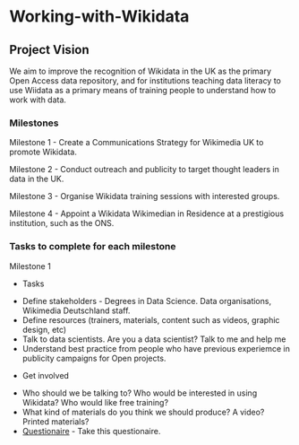 # Working-with-Wikidata

## Project Vision

We aim to improve the recognition of Wikidata in the UK as the primary Open Access data repository, and for institutions teaching data
literacy to use Wiidata as a primary means of training people to understand how to work with data.

### Milestones

Milestone 1 - Create a Communications Strategy for Wikimedia UK to promote Wikidata.

Milestone 2 - Conduct outreach and publicity to target thought leaders in data in the UK.

Milestone 3 - Organise Wikidata training sessions with interested groups.

Milestone 4 - Appoint a Wikidata Wikimedian in Residence at a prestigious institution, such as the ONS.

### Tasks to complete for each milestone

Milestone 1

* Tasks

- Define stakeholders - Degrees in Data Science. Data organisations, Wikimedia Deutschland staff.
- Define resources (trainers, materials, content such as videos, graphic design, etc)
- Talk to data scientists. Are you a data scientist? Talk to me and help me 
- Understand best practice from people who have previous experiemce in publicity campaigns for Open projects.

* Get involved

- Who should we be talking to? Who would be interested in using Wikidata? Who would like free training?
- What kind of materials do you think we should produce? A video? Printed materials?
- [Questionaire](https://goo.gl/forms/UCuiBzuvVKWblriC3) - Take this questionaire.







